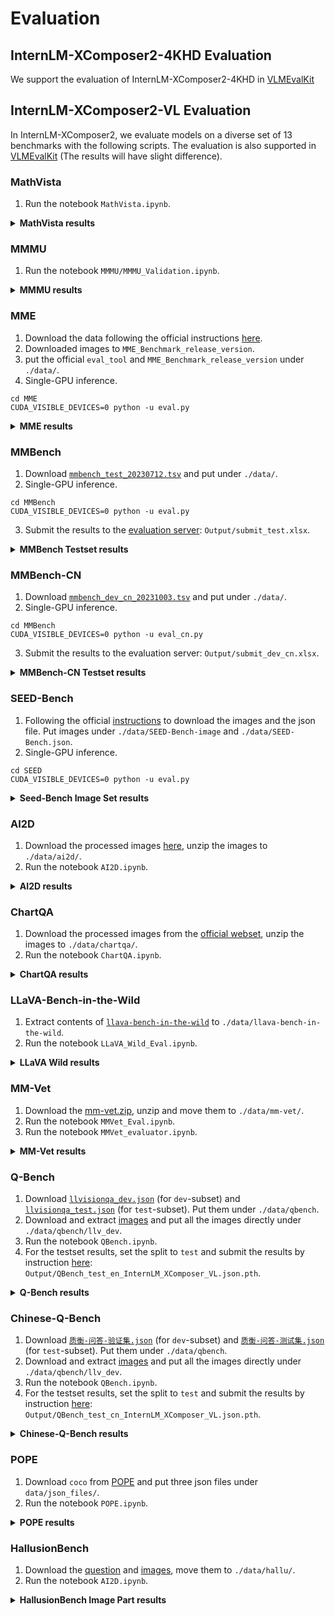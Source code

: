 # Evaluation

## InternLM-XComposer2-4KHD Evaluation
We support the evaluation of InternLM-XComposer2-4KHD in [VLMEvalKit](https://github.com/open-compass/VLMEvalKit)


## InternLM-XComposer2-VL Evaluation
In InternLM-XComposer2, we evaluate models on a diverse set of 13 benchmarks with the following scripts. The evaluation is also supported in [VLMEvalKit](https://github.com/open-compass/VLMEvalKit) (The results will have slight difference).
 
### MathVista

1. Run the notebook `MathVista.ipynb`.  

<details>
  <summary>
    <b>MathVista results</b>
  </summary>

| test | testmini |
|---------|--------|
| 57.93   | 57.6  |

</details>

### MMMU

1. Run the notebook `MMMU/MMMU_Validation.ipynb`.  

<details>
  <summary>
    <b>MMMU results</b>
  </summary>

| test | val |
|---------|--------|
| 38.2   | 42.0  |

</details>


### MME

1. Download the data following the official instructions [here](https://github.com/BradyFU/Awesome-Multimodal-Large-Language-Models/tree/Evaluation).
2. Downloaded images to `MME_Benchmark_release_version`.
3. put the official `eval_tool` and `MME_Benchmark_release_version` under `./data/`.
4. Single-GPU inference.
```Shell
cd MME
CUDA_VISIBLE_DEVICES=0 python -u eval.py
```

<details>
  <summary>
    <b>MME results</b>
  </summary>

```
=========== Perception ===========
total score: 1711.9952981192478

         existence  score: 195.0
         count  score: 160.0
         position  score: 163.33333333333334
         color  score: 195.0
         posters  score: 171.08843537414964
         celebrity  score: 153.8235294117647
         scene  score: 164.75
         landmark  score: 176.0
         artwork  score: 185.5
         OCR  score: 147.5


=========== Cognition ===========
total score: 530.7142857142858

         commonsense_reasoning  score: 145.71428571428572
         numerical_calculation  score: 137.5
         text_translation  score: 147.5
         code_reasoning  score: 100.0

```
</details>

### MMBench

1. Download [`mmbench_test_20230712.tsv`](https://download.openmmlab.com/mmclassification/datasets/mmbench/mmbench_test_20230712.tsv) and put under `./data/`.
2. Single-GPU inference.
```Shell
cd MMBench
CUDA_VISIBLE_DEVICES=0 python -u eval.py
```
3. Submit the results to the [evaluation server](https://opencompass.org.cn/leaderboard-multimodal): `Output/submit_test.xlsx`.
<details>
  <summary>
    <b>MMBench Testset results</b>
  </summary>

| Overall | AR    | CP    | FP-C | FP-S  | LR    | RR    |
|---------|-------|-------|------|-------|-------|-------|
| 79.64   | 82.35 | 83.82 | 72   | 85.75 | 66.47 | 75.11 |

</details>



### MMBench-CN

1. Download [`mmbench_dev_cn_20231003.tsv`](https://download.openmmlab.com/mmclassification/datasets/mmbench/mmbench_dev_cn_20231003.tsv) and put under `./data/`.
2. Single-GPU inference.
```Shell
cd MMBench
CUDA_VISIBLE_DEVICES=0 python -u eval_cn.py
```
3. Submit the results to the evaluation server: `Output/submit_dev_cn.xlsx`.
<details>
  <summary>
    <b>MMBench-CN Testset results</b>
  </summary>

| Overall | AR    | CP    | FP-C  | FP-S  | LR    | RR    |
|---------|-------|-------|-------|-------|-------|-------|
| 77.57   | 84.37 | 83.29 | 69.23 | 83.16 | 60.69 | 68.72 |

</details>



### SEED-Bench 

1. Following the official [instructions](https://github.com/AILab-CVC/SEED-Bench/blob/main/DATASET.md) to download the images and the json file. Put images under `./data/SEED-Bench-image` and `./data/SEED-Bench.json`. 
2. Single-GPU inference.
```Shell
cd SEED
CUDA_VISIBLE_DEVICES=0 python -u eval.py
```
<details>
  <summary>
    <b>Seed-Bench Image Set results</b>
  </summary>

| Overall | Instance Attributes | Instance Identity | Instance Interaction | Instance Location | Instances Counting | Scene Understand | Spatial Relation | Text Understand | Visual Reasoning  |
|---------|---------------------|-------------------|----------------------|-------------------|--------------------|---------------------|------------------|--------------------|-------------------|
| 75.87   | 77.84               | 78.37             | 79.38                | 72.69             | 69.96              | 79.32               | 63.47            | 67.85              | 80.06             |

</details>


### AI2D

1. Download the processed images [here](https://drive.google.com/file/d/1dqqa3MnrxMXaU_K9JA6C83je32ibwdOY/view?usp=sharing), unzip the images to `./data/ai2d/`. 
2. Run the notebook `AI2D.ipynb`.
 
<details>
  <summary>
    <b>AI2D results</b>
  </summary>

| Overall |  
|---------|  
| 78.73   |  

</details>


### ChartQA

1. Download the processed images from the [official webset](https://huggingface.co/datasets/ahmed-masry/ChartQA/tree/main), unzip the images to `./data/chartqa/`. 
2. Run the notebook `ChartQA.ipynb`.
 
<details>
  <summary>
    <b>ChartQA results</b>
  </summary>

| Overall | Human | Augmented |
|---------|-------|-----------|
| 72.68   | 63.52 | 81.84     |

</details>


### LLaVA-Bench-in-the-Wild

1. Extract contents of [`llava-bench-in-the-wild`](https://huggingface.co/datasets/liuhaotian/llava-bench-in-the-wild) to `./data/llava-bench-in-the-wild`.
2. Run the notebook `LLaVA_Wild_Eval.ipynb`.
<details>
  <summary>
    <b>LLaVA Wild results</b>
  </summary>

|                     | Answer/GPT4 | GPT4 score | Answer score  |
|---------------------|-------------|------------|---------------|
| llava_bench_complex | 92.3        | 83.9       | 77.5          |
| llava_bench_conv    | 67.6        | 87.1       | 58.8          |
| llava_bench_detail  | 78.8        | 83.3       | 65.7          |
| all                 | 81.8        | 84.7       | 69.2          |

</details>


### MM-Vet

1. Download the [mm-vet.zip](https://github.com/yuweihao/MM-Vet/releases/download/v1/mm-vet.zip), unzip and move them to `./data/mm-vet/`. 
2. Run the notebook `MMVet_Eval.ipynb`.
2. Run the notebook `MMVet_evaluator.ipynb`.
<details>
  <summary>
    <b>MM-Vet results</b>
  </summary>

| rec  | ocr  | know | gen  | spat | math | total |
|------|------|------|------|------|------|-------|
| 50.8 | 50.5 | 35.0 | 38.5 | 52.8 | 41.9 | 51.2  |

</details>


### Q-Bench

1. Download [`llvisionqa_dev.json`](https://huggingface.co/datasets/nanyangtu/LLVisionQA-QBench/resolve/main/llvisionqa_dev.json) (for `dev`-subset) and [`llvisionqa_test.json`](https://huggingface.co/datasets/nanyangtu/LLVisionQA-QBench/resolve/main/llvisionqa_test.json) (for `test`-subset). Put them under `./data/qbench`. 
2. Download and extract [images](https://huggingface.co/datasets/nanyangtu/LLVisionQA-QBench/resolve/main/images_llvisionqa.tar) and put all the images directly under `./data/qbench/llv_dev`.
3. Run the notebook `QBench.ipynb`. 
4. For the testset results, set the split to `test` and submit the results by instruction [here](https://github.com/VQAssessment/Q-Bench#option-1-submit-results): `Output/QBench_test_en_InternLM_XComposer_VL.json.pth`.

<details>
  <summary>
    <b>Q-Bench results</b>
  </summary>

| test-en | dev-en |
|---------|--------|
| 72.52   | 70.70  |

</details>


### Chinese-Q-Bench

1. Download [`质衡-问答-验证集.json`](https://huggingface.co/datasets/nanyangtu/LLVisionQA-QBench/resolve/main/%E8%B4%A8%E8%A1%A1-%E9%97%AE%E7%AD%94-%E9%AA%8C%E8%AF%81%E9%9B%86.json) (for `dev`-subset) and [`质衡-问答-测试集.json`](https://huggingface.co/datasets/nanyangtu/LLVisionQA-QBench/resolve/main/%E8%B4%A8%E8%A1%A1-%E9%97%AE%E7%AD%94-%E6%B5%8B%E8%AF%95%E9%9B%86.json) (for `test`-subset). Put them under `./data/qbench`. 
2. Download and extract [images](https://huggingface.co/datasets/nanyangtu/LLVisionQA-QBench/resolve/main/images_llvisionqa.tar) and put all the images directly under `./data/qbench/llv_dev`.
3. Run the notebook `QBench.ipynb`. 
4. For the testset results, set the split to `test` and submit the results by instruction [here](https://github.com/VQAssessment/Q-Bench#option-1-submit-results): `Output/QBench_test_cn_InternLM_XComposer_VL.json.pth`.

<details>
  <summary>
    <b>Chinese-Q-Bench results</b>
  </summary>

| test-cn | dev-cn |
|---------|--------|
| 70.32   | 72.11  |

</details>


### POPE

1. Download `coco` from [POPE](https://github.com/AoiDragon/POPE/tree/e3e39262c85a6a83f26cf5094022a782cb0df58d/output/coco) and put three json files under `data/json_files/`.
2. Run the notebook `POPE.ipynb`.
<details>
  <summary>
    <b>POPE results</b>
  </summary>

```
Average F1-Score: 0.8773077717611343

Adversarial 
TP	FP	TN	FN	
1217	91	1409	283
Accuracy: 0.8753333333333333
Precision: 0.9304281345565749
Recall: 0.8113333333333334
F1 score: 0.8668091168091169
Yes ratio: 0.436

Popular
TP	FP	TN	FN	
1217	58	1442	283
Accuracy: 0.8863333333333333
Precision: 0.9545098039215686
Recall: 0.8113333333333334
F1 score: 0.877117117117117
Yes ratio: 0.425

Random
TP	FP	TN	FN	
1217	24	1386	283
Accuracy: 0.8945017182130585
Precision: 0.9806607574536664
Recall: 0.8113333333333334
F1 score: 0.8879970813571689
Yes ratio: 0.42646048109965634
```
</details>


### HallusionBench

1. Download the [question](https://github.com/tianyi-lab/HallusionBench/blob/main/HallusionBench.json) and [images](https://drive.google.com/file/d/1eeO1i0G9BSZTE1yd5XeFwmrbe1hwyf_0/view?usp=sharing), move them to `./data/hallu/`. 
2. Run the notebook `AI2D.ipynb`.
 
<details>
  <summary>
    <b>HallusionBench Image Part results</b>
  </summary>

|  aAcc |  fAcc | qAcc | 
|---------|  --------|  --------|  
| 60.3   | 30.01 |  32.97  | 

</details>

